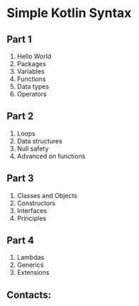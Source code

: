 # Simple Kotlin Syntax 
## Part 1
1. Hello World
2. Packages
3. Variables
4. Functions
5. Data types
6. Operators

## Part 2
1. Loops
2. Data structures
3. Null safety
4. Advanced on functions

## Part 3
1. Classes and Objects
2. Constructors
3. Interfaces
4. Principles

## Part 4
1. Lambdas
2. Generics
3. Extensions

## Contacts:

